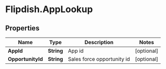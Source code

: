 # Flipdish.AppLookup

## Properties
Name | Type | Description | Notes
------------ | ------------- | ------------- | -------------
**AppId** | **String** | App id | [optional] 
**OpportunityId** | **String** | Sales force opportunity id | [optional] 


